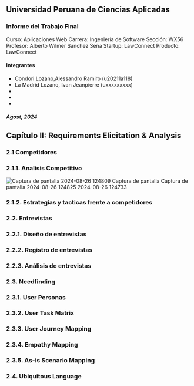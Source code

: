 ## Universidad Peruana de Ciencias Aplicadas
### Informe del Trabajo Final
Curso: Aplicaciones Web
Carrera: Ingeniería de Software
Sección: WX56
Profesor: Alberto Wilmer Sanchez Seña
Startup: LawConnect
Producto: LawConnect

#### Integrantes
- Condori Lozano,Alessandro Ramiro (u20211a118)
- La Madrid Lozano, Ivan Jeanpierre (uxxxxxxxxx)
-
-
-

##### Agost, 2024
## Capítulo II: Requirements Elicitation & Analysis
### 2.1 Competidores
### 2.1.1. Analisis Competitivo
![![Captura de pantalla 2024-08-26 124809](https://github.com/user-attachments/assets/c2227a9d-4b4f-43e2-a48d-bb2c7629bd3c)
Captura de pantalla ![Captura de pantalla 2024-08-26 124825](https://github.com/user-attachments/assets/c9b40db1-28cc-47d7-8bb1-19d9c0429ba3)
2024-08-26 124733](https://github.com/user-attachments/assets/0ca924b2-e129-44d0-bfca-cdfd3588525c)

### 2.1.2. Estrategias y  tacticas frente a competidores
### 2.2. Entrevistas
### 2.2.1. Diseño de entrevistas
### 2.2.2. Registro de entrevistas
### 2.2.3. Análisis de entrevistas
### 2.3. Needfinding
### 2.3.1. User Personas
### 2.3.2. User Task Matrix
### 2.3.3. User Journey Mapping
### 2.3.4. Empathy Mapping
### 2.3.5. As-is Scenario Mapping
### 2.4. Ubiquitous Language
